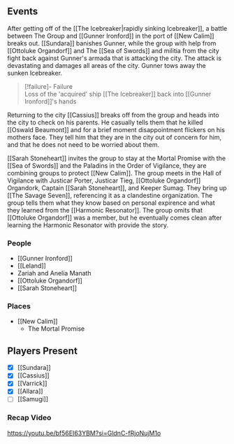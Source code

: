 ## Events
After getting off of the [[The Icebreaker|rapidly sinking Icebreaker]], a battle between The Group and [[Gunner Ironford]] in the port of [[New Calim]] breaks out. [[Sundara]] banishes Gunner, while the group with help from [[Ottoluke Organdorf]] and The [[Sea of Swords]] and militia from the city fight back against Gunner's armada that is attacking the city. The attack is devastating and damages all areas of the city. Gunner tows away the sunken Icebreaker.

> [!failure]- Failure  
> Loss of the 'acquired' ship [[The Icebreaker]] back into [[Gunner Ironford]]'s hands

Returning to the city [[Cassius]] breaks off from the group and heads into the city to check on his parents. He casually tells them that he killed [[Oswald Beaumont]] and for a brief moment disappointment flickers on his mothers face. They tell him that they are in the city out of concern for him, and that he does not need to be worried about them.

[[Sarah Stoneheart]] invites the group to stay at the Mortal Promise with the [[Sea of Swords]] and the Paladins in the Order of Vigilance, they are combining groups to protect [[New Calim]]. The group meets in the Hall of Vigilance with Justicar Porter, Justicar Tieg, [[Ottoluke Organdorf]] Organdork, Captain [[Sarah Stoneheart]], and Keeper Sumag. They bring up [[The Savage Seven]], referencing it as a clandestine organization. The group tells them what they know based on personal expirence and what they learned from the [[Harmonic Resonator]]. The group omits that [[Ottoluke Organdorf]] was a member, but he eventually comes clean after learning the Harmonic Resonator with provide the story.

### People
- [[Gunner Ironford]] 
- [[Leland]] 
- Zariah and Anelia Manath
- [[Ottoluke Organdorf]] 
- [[Sarah Stoneheart]] 

### Places 
- [[New Calim]] 
	- The Mortal Promise

## Players Present
- [x] [[Sundara]] 
- [x] [[Cassius]] 
- [x] [[Varrick]] 
- [x] [[Allara]] 
- [ ] [[Samugi]] 

### Recap Video

https://youtu.be/bf56EI63YBM?si=GldnC-fRjoNujM1o